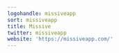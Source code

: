 ```yaml
---
logohandle: missiveapp
sort: missiveapp
title: Missive
twitter: missiveapp
website: 'https://missiveapp.com/'
---
```

